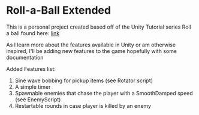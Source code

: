 # Roll-a-Ball Extended

This is a personal project created based off of the Unity Tutorial series Roll a ball found here: [link](https://unity3d.com/learn/tutorials/s/roll-ball-tutorial)

As I learn more about the features available in Unity or am otherwise inspired, I'll be adding new features to the game hopefully with some documentation

Added Features list:
1. Sine wave bobbing for pickup items (see Rotator script)
2. A simple timer
3. Spawnable enemies that chase the player with a SmoothDamped speed (see EnemyScript)
4. Restartable rounds in case player is killed by an enemy
